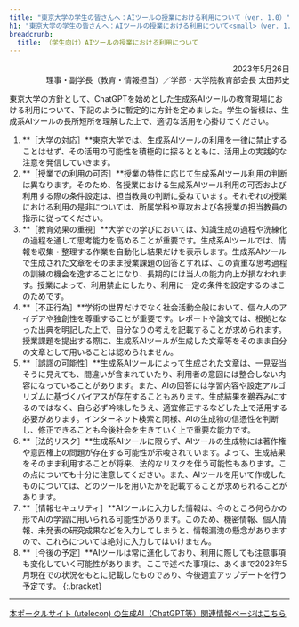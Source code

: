 ```yaml
---
title: "東京大学の学生の皆さんへ：AIツールの授業における利用について（ver. 1.0）"
h1: "東京大学の学生の皆さんへ：AIツールの授業における利用について<small>（ver. 1.0）</small>"
breadcrunb:
  title: （学生向け）AIツールの授業における利用について
---
```


<div style="text-align: right;">
2023年5月26日<br>
理事・副学長（教育・情報担当）／学部・大学院教育部会長 太田邦史
</div>

東京大学の方針として、ChatGPTを始めとした生成系AIツールの教育現場における利用について、下記のように暫定的に方針を定めました。学生の皆様は、生成系AIツールの長所短所を理解した上で、適切な活用を心掛けてください。

1. **［大学の対応］**東京大学では、生成系AIツールの利用を一律に禁止することはせず、その活用の可能性を積極的に探るとともに、活用上の実践的な注意を発信していきます。
1. **［授業での利用の可否］**授業の特性に応じて生成系AIツール利用の判断は異なります。そのため、各授業における生成系AIツール利用の可否および利用する際の条件設定は、担当教員の判断に委ねています。それぞれの授業における利用の是非については、所属学科や専攻および各授業の担当教員の指示に従ってください。
1. **［教育効果の重視］**大学での学びにおいては、知識生成の過程や洗練化の過程を通して思考能力を高めることが重要です。生成系AIツールでは、情報を収集・整理する作業を自動化し結果だけを表示します。生成系AIツールで生成された文章をそのまま授業課題の回答とすれば、この貴重な思考過程の訓練の機会を逸することになり、長期的には当人の能力向上が損なわれます。授業によって、利用禁止にしたり、利用に一定の条件を設定するのはこのためです。
1. **［不正行為］**学術の世界だけでなく社会活動全般において、個々人のアイデアや独創性を尊重することが重要です。レポートや論文では、根拠となった出典を明記した上で、自分なりの考えを記載することが求められます。授業課題を提出する際に、生成系AIツールが生成した文章等をそのまま自分の文章として用いることは認められません。
1. **［誤謬の可能性］**生成系AIツールによって生成された文章は、一見妥当そうに見えても、間違いが含まれていたり、利用者の意図には整合しない内容になっていることがあります。また、AIの回答には学習内容や設定アルゴリズムに基づくバイアスが存在することもあります。生成結果を鵜吞みにするのではなく、自ら必ず吟味したうえ、適宜修正するなどした上で活用する必要があります。インターネット検索と同様、AIの生成物の信憑性を判断し、修正できることも今後社会を生きていく上で重要な能力です。
1. **［法的リスク］**生成系AIツールに限らず、AIツールの生成物には著作権や意匠権上の問題が存在する可能性が示唆されています。よって、生成結果をそのまま利用することが将来、法的なリスクを伴う可能性もあります。この点についても十分に注意してください。また、AIツールを用いて作成したものについては、どのツールを用いたかを記載することが求められることがあります。
1. **［情報セキュリティ］**AIツールに入力した情報は、今のところ何らかの形でAIの学習に用いられる可能性があります。このため、機密情報、個人情報、未発表の研究成果などを入力してしまうと、情報漏洩の懸念がありますので、これらについては絶対に入力してはいけません。
1. **［今後の予定］**AIツールは常に進化しており、利用に際しても注意事項も変化していく可能性があります。ここで述べた事項は、あくまで2023年5月現在での状況をもとに記載したものであり、今後適宜アップデートを行う予定です。
{:.bracket}

---

[本ポータルサイト (utelecon) の生成AI（ChatGPT等）関連情報ページはこちら](/online/topics/generative-ai)

